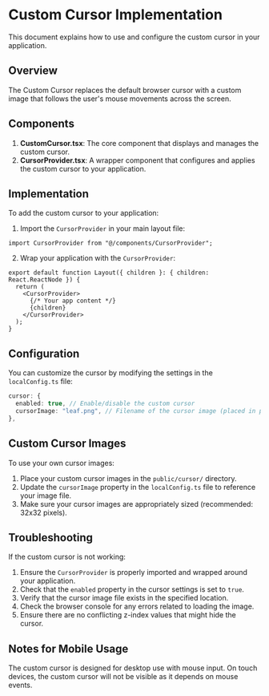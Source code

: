 # Custom Cursor Implementation

This document explains how to use and configure the custom cursor in your application.

## Overview

The Custom Cursor replaces the default browser cursor with a custom image that follows the user's mouse movements across the screen.

## Components

1. **CustomCursor.tsx**: The core component that displays and manages the custom cursor.
2. **CursorProvider.tsx**: A wrapper component that configures and applies the custom cursor to your application.

## Implementation

To add the custom cursor to your application:

1. Import the `CursorProvider` in your main layout file:

```tsx
import CursorProvider from "@/components/CursorProvider";
```

2. Wrap your application with the `CursorProvider`:

```tsx
export default function Layout({ children }: { children: React.ReactNode }) {
  return (
    <CursorProvider>
      {/* Your app content */}
      {children}
    </CursorProvider>
  );
}
```

## Configuration

You can customize the cursor by modifying the settings in the `localConfig.ts` file:

```typescript
cursor: {
  enabled: true, // Enable/disable the custom cursor
  cursorImage: "leaf.png", // Filename of the cursor image (placed in public/cursor/ directory)
},
```

## Custom Cursor Images

To use your own cursor images:

1. Place your custom cursor images in the `public/cursor/` directory.
2. Update the `cursorImage` property in the `localConfig.ts` file to reference your image file.
3. Make sure your cursor images are appropriately sized (recommended: 32x32 pixels).

## Troubleshooting

If the custom cursor is not working:

1. Ensure the `CursorProvider` is properly imported and wrapped around your application.
2. Check that the `enabled` property in the cursor settings is set to `true`.
3. Verify that the cursor image file exists in the specified location.
4. Check the browser console for any errors related to loading the image.
5. Ensure there are no conflicting z-index values that might hide the cursor.

## Notes for Mobile Usage

The custom cursor is designed for desktop use with mouse input. On touch devices, the custom cursor will not be visible as it depends on mouse events.
